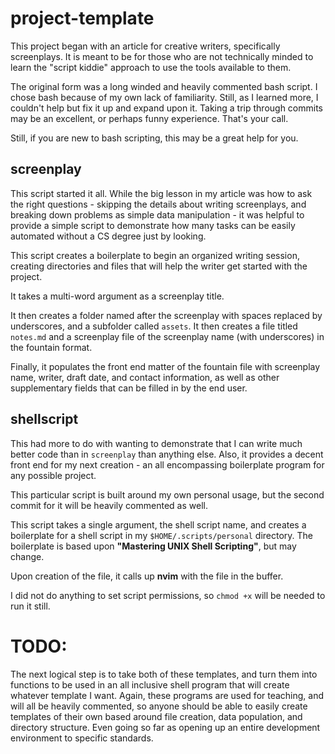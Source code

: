 # project-template
This project began with an article for creative writers, specifically screenplays.  It is meant to be for those who are not technically minded to learn the "script kiddie" approach to use the tools available to them.

The original form was a long winded and heavily commented bash script.  I chose bash because of my own lack of familiarity.  Still, as I learned more, I couldn't help but fix it up and expand upon it.  Taking a trip through commits may be an excellent, or perhaps funny experience.  That's your call.

Still, if you are new to bash scripting, this may be a great help for you.

## screenplay
This script started it all.  While the big lesson in my article was how to ask the right questions - skipping the details about writing screenplays, and breaking down problems as simple data manipulation - it was helpful to provide a simple script to demonstrate how many tasks can be easily automated without a CS degree just by looking.

This script creates a boilerplate to begin an organized writing session, creating directories and files that will help the writer get started with the project.

It takes a multi-word argument as a screenplay title.

It then creates a folder named after the screenplay with spaces replaced by underscores, and a subfolder called `assets`.  It then creates a file titled `notes.md` and a screenplay file of the screenplay name (with underscores) in the fountain format.

Finally, it populates the front end matter of the fountain file with screenplay name, writer, draft date, and contact information, as well as other supplementary fields that can be filled in by the end user.

## shellscript
This had more to do with wanting to demonstrate that I can write much better code than in `screenplay` than anything else.  Also, it provides a decent front end for my next creation - an all encompassing boilerplate program for any possible project.

This particular script is built around my own personal usage, but the second commit for it will be heavily commented as well.

This script takes a single argument, the shell script name, and creates a boilerplate for a shell script in my `$HOME/.scripts/personal` directory.  The boilerplate is based upon **"Mastering UNIX Shell Scripting"**, but may change.

Upon creation of the file, it calls up **nvim** with the file in the buffer.

I did not do anything to set script permissions, so `chmod +x` will be needed to run it still.

# TODO:
The next logical step is to take both of these templates, and turn them into functions to be used in an all inclusive shell program that will create whatever template I want.  Again, these programs are used for teaching, and will all be heavily commented, so anyone should be able to easily create templates of their own based around file creation, data population, and directory structure.  Even going so far as opening up an entire development environment to specific standards.
